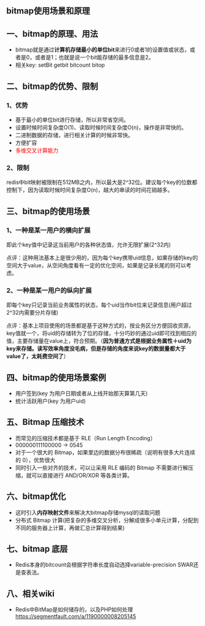 ## bitmap使用场景和原理
## 一、bitmap的原理、用法
* bitmap就是通过**计算机存储最小的单位bit**来进行0或者1的设置值或状态，或者是0，或者是1；也就是说一个bit能存储的最多信息是2。
* 相关key: setBit getbit bitcount bitop

## 二、bitmap的优势、限制
### 1、优势
* 基于最小的单位bit进行存储，所以非常省空间。
* 设置时候时间复杂度O(1)、读取时候时间复杂度O(n)，操作是非常快的。
* 二进制数据的存储，进行相关计算的时候非常快。
* 方便扩容
* <font color="red">多维交叉计算能力</font>

### 2、限制
redis中bit映射被限制在512MB之内，所以最大是2^32位。建议每个key的位数都控制下，因为读取时候时间复杂度O(n)，越大的串读的时间花销越多。
 
## 三、bitmap的使用场景
### 1、一种是某一用户的横向扩展
即此个key值中记录这当前用户的各种状态值，允许无限扩展(2^32内)

点评：这种用法基本上是很少用的，因为每个key携带uid信息，如果存储的key的空间大于value，从空间角度看有一定的优化空间，如果是记录长尾的则可以考虑。

### 2、一种是某一用户的纵向扩展
即每个key只记录当前业务属性的状态，每个uid当作bit位来记录信息(用户超过2^32内需要分片存储)

点评：基本上项目使用的场景都是基于这种方式的，按业务区分方便回收资源，key值就一个，将uid的存储转为了位的存储，十分巧妙的通过uid即可找到相应的值，主要存储量在value上，符合预期。（**因为普通方式是根据业务属性＋uid为key来存储。读写效率角度没毛病，但是存储的角度来说key的数据量都大于value了，太耗费空间了**）
 
## 四、bitmap的使用场景案例
* 用户签到(key 为用户日期或者从上线开始那天算第几天)
* 统计活跃用户(key 为用户uid)
 
## 五、Bitmap 压缩技术
* 而常见的压缩技术都是基于 RLE（Run Length Encoding）
* 000000111100000 -> 0545
* 对于一个很大的 Bitmap，如果里边的数据分布很稀疏（说明有很多大片连续的 0），优势很大
* 同时引入一些对齐的技术，可以让采用 RLE 编码的 Bitmap 不需要进行解压缩，就可以直接进行 AND/OR/XOR 等各类计算。

## 六、bitmap优化
* 这时引入**内存映射文件**来解决大bitmap存储mysql的读取问题
* 分布式 Bitmap 计算(把复杂的多维交叉分析，分解成很多小单元计算，分配到不同的服务器上计算，再做汇总计算得到结果)

## 七、bitmap 底层
* Redis本身的bitcount会根据字符串长度自动选择variable-precision SWAR还是查表法。

## 八、相关wiki
* Redis中BitMap是如何储存的，以及PHP如何处理 https://segmentfault.com/a/1190000008205145
